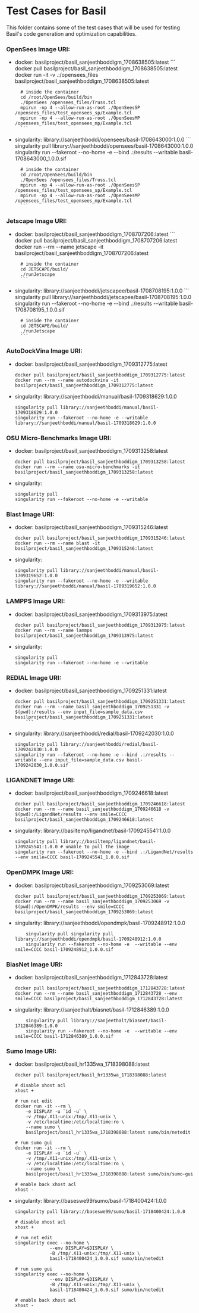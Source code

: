 # Test Cases for Basil

This folder contains some of the test cases that will be used for testing Basil's code generation and optimization capabilities.


### OpenSees Image URI:
* docker: basilproject/basil_sanjeethboddigm_1708638505:latest
        ```
        docker pull basilproject/basil_sanjeethboddigm_1708638505:latest
        docker run -it -v .:/opensees_files basilproject/basil_sanjeethboddigm_1708638505:latest

        # inside the container 
        cd /root/OpenSees/build/bin
        ./OpenSees /opensees_files/Truss.tcl
        mpirun -np 4 --allow-run-as-root ./OpenSeesSP /opensees_files/test_opensees_sp/Example.tcl
        mpirun -np 4 --allow-run-as-root ./OpenSeesMP /opensees_files/test_opensees_mp/Example.tcl
        ```

* singularity: library://sanjeethboddi/opensees/basil-1708643000:1.0.0
        ```
        singularity pull library://sanjeethboddi/opensees/basil-1708643000:1.0.0
        singularity run --fakeroot --no-home -e --bind .:/results --writable basil-1708643000_1.0.0.sif

        # inside the container
        cd /root/OpenSees/build/bin
        ./OpenSees /opensees_files/Truss.tcl
        mpirun -np 4 --allow-run-as-root ./OpenSeesSP /opensees_files/test_opensees_sp/Example.tcl
        mpirun -np 4 --allow-run-as-root ./OpenSeesMP /opensees_files/test_opensees_mp/Example.tcl
        ```

### Jetscape Image URI:
* docker: basilproject/basil_sanjeethboddigm_1708707206:latest
        ```
        docker pull basilproject/basil_sanjeethboddigm_1708707206:latest
        docker run --rm --name jetscape -it basilproject/basil_sanjeethboddigm_1708707206:latest

        # inside the container
        cd JETSCAPE/build/
        ./runJetscape
        ```

* singularity: library://sanjeethboddi/jetscapee/basil-1708708195:1.0.0
        ```
        singularity pull library://sanjeethboddi/jetscapee/basil-1708708195:1.0.0
        singularity run --fakeroot --no-home -e --bind .:/results --writable basil-1708708195_1.0.0.sif

        # inside the container
        cd JETSCAPE/build/
        ./runJetscape
        ```

### AutoDockVina Image URI:
* docker: basilproject/basil_sanjeethboddigm_1709312775:latest
    ```
    docker pull basilproject/basil_sanjeethboddigm_1709312775:latest
    docker run --rm --name autodockvina -it basilproject/basil_sanjeethboddigm_1709312775:latest
    ```
* singularity: library://sanjeethboddi/manual/basil-1709318629:1.0.0 
    ```
    singularity pull library://sanjeethboddi/manual/basil-1709318629:1.0.0 
    singularity run --fakeroot --no-home -e --writable library://sanjeethboddi/manual/basil-1709318629:1.0.0
    ```

### OSU Micro-Benchmarks Image URI:
* docker: basilproject/basil_sanjeethboddigm_1709313258:latest
    ```
    docker pull basilproject/basil_sanjeethboddigm_1709313258:latest
    docker run --rm --name osu-micro-benchmarks -it basilproject/basil_sanjeethboddigm_1709313258:latest
    ```
* singularity: 
    ```
    singularity pull 
    singularity run --fakeroot --no-home -e --writable 
    ```

### Blast Image URI:
* docker: basilproject/basil_sanjeethboddigm_1709315246:latest
    ```
    docker pull basilproject/basil_sanjeethboddigm_1709315246:latest
    docker run --rm --name blast -it basilproject/basil_sanjeethboddigm_1709315246:latest
    ```
* singularity: 
    ```
    singularity pull library://sanjeethboddi/manual/basil-1709319652:1.0.0
    singularity run --fakeroot --no-home -e --writable library://sanjeethboddi/manual/basil-1709319652:1.0.0
    ```


### LAMPPS Image URI: 
* docker: basilproject/basil_sanjeethboddigm_1709313975:latest
    ```
    docker pull basilproject/basil_sanjeethboddigm_1709313975:latest
    docker run --rm --name lammps basilproject/basil_sanjeethboddigm_1709313975:latest
    ```
* singularity: 
    ```
    singularity pull 
    singularity run --fakeroot --no-home -e --writable
    ```


### REDIAL Image URI:
* docker: basilproject/basil_sanjeethboddigm_1709251331:latest
    ```
    docker pull basilproject/basil_sanjeethboddigm_1709251331:latest
    docker run --rm --name basil_sanjeethboddigm_1709251331 -v $(pwd):/results --env input_file=sample_data.csv basilproject/basil_sanjeethboddigm_1709251331:latest
        ```
* singularity: library://sanjeethboddi/redial/basil-1709242030:1.0.0
    ```
    singularity pull library://sanjeethboddi/redial/basil-1709242030:1.0.0
    singularity run --fakeroot --no-home -e --bind .:/results --writable --env input_file=sample_data.csv basil-1709242030_1.0.0.sif
    ```

### LIGANDNET Image URI: 
* docker: basilproject/basil_sanjeethboddigm_1709246618:latest
    ```
    docker pull basilproject/basil_sanjeethboddigm_1709246618:latest
    docker run --rm --name basil_sanjeethboddigm_1709246618 -v $(pwd):/LigandNet/results --env smile=CCCC basilproject/basil_sanjeethboddigm_1709246618:latest
    ```
* singularity: library://basiltemp/ligandnet/basil-1709245541:1.0.0
    ```
    singularity pull library://basiltemp/ligandnet/basil-1709245541:1.0.0 # unable to pull the image
    singularity run --fakeroot --no-home -e --bind .:/LigandNet/results --env smile=CCCC basil-1709245541_1.0.0.sif
    ```
### OpenDMPK Image URI:
* docker: basilproject/basil_sanjeethboddigm_1709253069:latest
    ```
    docker pull basilproject/basil_sanjeethboddigm_1709253069:latest
    docker run --rm --name basil_sanjeethboddigm_1709253069 -v $(pwd):/OpenDMPK/results --env smile=CCCC basilproject/basil_sanjeethboddigm_1709253069:latest
    ```
* singularity: library://sanjeethboddi/opendmpk/basil-1709248912:1.0.0
    ```
        singularity pull singularity pull library://sanjeethboddi/opendmpk/basil-1709248912:1.0.0
        singularity run --fakeroot --no-home -e  --writable --env smile=CCCC basil-1709248912_1.0.0.sif
    ```

### BiasNet Image URI:
* docker: basilproject/basil_sanjeethboddigm_1712843728:latest
    ```
    docker pull basilproject/basil_sanjeethboddigm_1712843728:latest
    docker run --rm --name basil_sanjeethboddigm_1712843728 --env smile=CCCC basilproject/basil_sanjeethboddigm_1712843728:latest
    ```
* singularity: library://sanjeethalt/biasnet/basil-1712846389:1.0.0
    ```
        singularity pull library://sanjeethalt/biasnet/basil-1712846389:1.0.0
        singularity run --fakeroot --no-home -e  --writable --env smile=CCCC basil-1712846389_1.0.0.sif
    ```

### Sumo Image URI:
* docker: basilproject/basil_hr1335wa_1718398088:latest
    ```
    docker pull basilproject/basil_hr1335wa_1718398088:latest

    # disable xhost acl
    xhost +

    # run net edit
    docker run -it --rm \
        -e DISPLAY -u `id -u` \
        -v /tmp/.X11-unix:/tmp/.X11-unix \
        -v /etc/localtime:/etc/localtime:ro \
        --name sumo \
        basilproject/basil_hr1335wa_1718398088:latest sumo/bin/netedit
    
    # run sumo gui
    docker run -it --rm \
        -e DISPLAY -u `id -u` \
        -v /tmp/.X11-unix:/tmp/.X11-unix \
        -v /etc/localtime:/etc/localtime:ro \
        --name sumo \
        basilproject/basil_hr1335wa_1718398088:latest sumo/bin/sumo-gui
        
    # enable back xhost acl
    xhost -
    ```
* singularity: library://baseswe99/sumo/basil-1718400424:1.0.0
    ```
    singularity pull library://baseswe99/sumo/basil-1718400424:1.0.0

    # disable xhost acl
    xhost +

    # run net edit
    singularity exec --no-home \
                 --env DISPLAY=$DISPLAY \
                 -B /tmp/.X11-unix:/tmp/.X11-unix \
                 basil-1718400424_1.0.0.sif sumo/bin/netedit
    
    # run sumo gui
    singularity exec --no-home \
                 --env DISPLAY=$DISPLAY \
                 -B /tmp/.X11-unix:/tmp/.X11-unix \
                 basil-1718400424_1.0.0.sif sumo/bin/netedit
        
    # enable back xhost acl
    xhost -
    ```



    